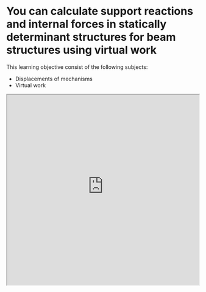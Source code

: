 # You can calculate support reactions and internal forces in statically determinant structures for beam structures using virtual work

This learning objective consist of the following subjects:
- Displacements of mechanisms
- Virtual work

<iframe allow="fullscreen" style="width: 100%!important; height: 500px;" src="https://prime-applets.ewi.tudelft.nl/graph/CTB1110-17/2023-2023" allowfullscreen></iframe>